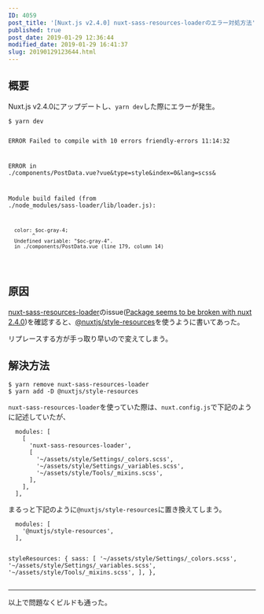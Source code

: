 ```yaml
---
ID: 4059
post_title: '[Nuxt.js v2.4.0] nuxt-sass-resources-loaderのエラー対処方法'
published: true
post_date: 2019-01-29 12:36:44
modified_date: 2019-01-29 16:41:37
slug: 20190129123644.html
---
```

<h2>概要</h2>
<p>Nuxt.js v2.4.0にアップデートし、<code>yarn dev</code>した際にエラーが発生。</p>
<pre><code class="language-bash">$ yarn dev

 ERROR  Failed to compile with 10 errors             friendly-errors 11:14:32


 ERROR  in ./components/PostData.vue?vue&amp;type=style&amp;index=0&amp;lang=scss&amp;

Module build failed (from ./node_modules/sass-loader/lib/loader.js):

      color: $oc-gray-4;
            ^
      Undefined variable: "$oc-gray-4".
      in ./components/PostData.vue (line 179, column 14)
</code></pre>
<h2>原因</h2>
<p><a href="https://github.com/anteriovieira/nuxt-sass-resources-loader">nuxt-sass-resources-loader</a>のissue(<a href="https://github.com/anteriovieira/nuxt-sass-resources-loader/issues/25">Package seems to be broken with nuxt 2.4.0</a>)を確認すると、<a href="https://github.com/nuxt-community/style-resources-module">@nuxtjs/style-resources</a>を使うように書いてあった。</p>
<p>リプレースする方が手っ取り早いので変えてしまう。</p>
<h2>解決方法</h2>
<pre><code class="language-bash">$ yarn remove nuxt-sass-resources-loader
$ yarn add -D @nuxtjs/style-resources
</code></pre>
<p><code>nuxt-sass-resources-loader</code>を使っていた際は、<code>nuxt.config.js</code>で下記のように記述していたが、</p>
<pre><code class="language-js">  modules: [
    [
      'nuxt-sass-resources-loader',
      [
        '~/assets/style/Settings/_colors.scss',
        '~/assets/style/Settings/_variables.scss',
        '~/assets/style/Tools/_mixins.scss',
      ],
    ],
  ],
</code></pre>
<p>まるっと下記のように<code>@nuxtjs/style-resources</code>に置き換えてしまう。</p>
<pre><code class="language-js">  modules: [
    '@nuxtjs/style-resources',
  ],

  styleResources: {
    sass: [
      '~/assets/style/Settings/_colors.scss',
      '~/assets/style/Settings/_variables.scss',
      '~/assets/style/Tools/_mixins.scss',
    ],
  },
</code></pre>
<hr />
<p>以上で問題なくビルドも通った。</p>
